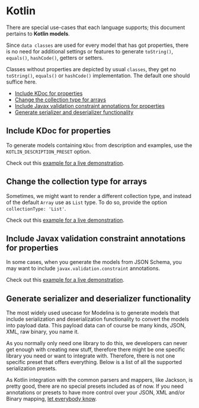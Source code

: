 # Kotlin

There are special use-cases that each language supports; this document pertains to **Kotlin models**.

Since `data classes` are used for every model that has got properties, there is no need for additional settings or 
features to generate `toString()`, `equals()`, `hashCode()`,  getters or setters.

Classes without properties are depicted by usual `classes`, they get no `toString()`, `equals()` or `hashCode()`
implementation. The default one should suffice here.

<!-- toc is generated with GitHub Actions do not remove toc markers -->

<!-- toc -->

- [Include KDoc for properties](#include-kdoc-for-properties)
- [Change the collection type for arrays](#change-the-collection-type-for-arrays)
- [Include Javax validation constraint annotations for properties](#include-javax-validation-constraint-annotations-for-properties)
- [Generate serializer and deserializer functionality](#generate-serializer-and-deserializer-functionality)

<!-- tocstop -->

## Include KDoc for properties
To generate models containing `KDoc` from description and examples, use the `KOTLIN_DESCRIPTION_PRESET` option.

Check out this [example for a live demonstration](../../examples/kotlin-generate-kdoc).

## Change the collection type for arrays

Sometimes, we might want to render a different collection type, and instead of the default `Array` use as `List` type. To do so, provide the option `collectionType: 'List'`.

Check out this [example for a live demonstration](../../examples/kotlin-change-collection-type).

## Include Javax validation constraint annotations for properties

In some cases, when you generate the models from JSON Schema, you may want to include `javax.validation.constraint` annotations.

Check out this [example for a live demonstration](../../examples/kotlin-generate-javax-constraint-annotation).

## Generate serializer and deserializer functionality

The most widely used usecase for Modelina is to generate models that include serialization and deserialization functionality to convert the models into payload data. This payload data can of course be many kinds, JSON, XML, raw binary, you name it.

As you normally only need one library to do this, we developers can never get enough with creating new stuff, therefore there might be one specific library you need or want to integrate with. Therefore, there is not one specific preset that offers everything. Below is a list of all the supported serialization presets.

As Kotlin integration with the common parsers and mappers, like Jackson, is pretty good, there are no special presets
included as of now. If you need annotations or presets to have more control over your JSON, XML and/or Binary mapping,
[let everybody know](https://github.com/asyncapi/modelina/issues/new?assignees=&labels=enhancement&template=enhancement.md).
